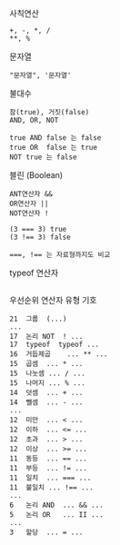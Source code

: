 
사칙연산
```
+, -, *, /
**, %
```

문자열
```
"문자열", '문자열'
```

불대수
```
참(true), 거짓(false)
AND, OR, NOT

true AND false 는 false
true OR  false 는 true
NOT true 는 false
```

블린 (Boolean)
```
ANT연산자 &&
OR연산자 ||
NOT연산자 !

(3 === 3) true
(3 !== 3) false

===, !== 는 자료형까지도 비교
```

typeof 연산자
```

```

우선순위	연산자 유형	기호
```
21	그룹	(...)
...		
17	논리 NOT	! ...
17	typeof	typeof ...
16	거듭제곱	... ** ...
15	곱셈	... * ...
15	나눗셈	... / ...
15	나머지	... % ...
14	덧셈	... + ...
14	뺄셈	... - ...
...		
12	미만	... < ...
12	이하	... <= ...
12	초과	... > ...
12	이상	... >= ...
11	동등	... == ...
11	부등	... != ...
11	일치	... === ...
11	불일치	... !== ...
...		
6	논리 AND	... && ...
5	논리 OR	... II ...
...		
3	할당	... = ...
```
